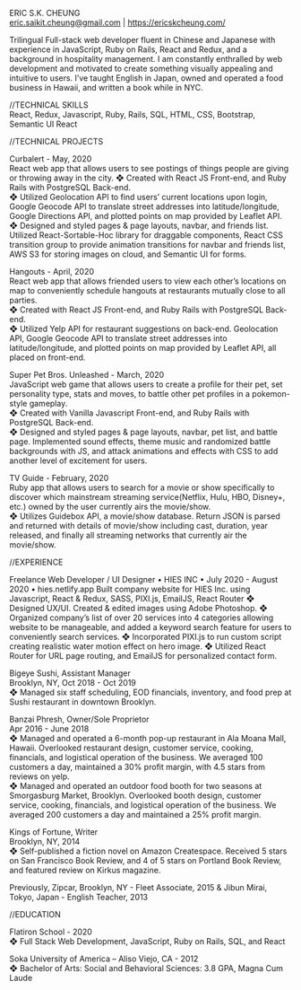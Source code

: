 ERIC S.K. CHEUNG  
eric.saikit.cheung@gmail.com | https://ericskcheung.com/

Trilingual Full-stack web developer fluent in Chinese and Japanese with experience in JavaScript, Ruby on Rails, React and Redux, and a background in hospitality management. I am constantly enthralled by web development and motivated to create something visually appealing and intuitive to users. I’ve taught English in Japan, owned and operated a food business in Hawaii, and written a book while in NYC.

//TECHNICAL SKILLS  
React, Redux, Javascript, Ruby, Rails, SQL, HTML, CSS, Bootstrap, Semantic UI React

//TECHNICAL PROJECTS

Curbalert - May, 2020  
React web app that allows users to see postings of things people are giving or throwing away in the city. 
❖  Created with React JS Front-end, and Ruby Rails with PostgreSQL Back-end.  
❖  Utilized Geolocation API to find users’ current locations upon login, Google Geocode API to translate street addresses into latitude/longitude, Google Directions API, and plotted points on map provided by Leaflet API.  
❖  Designed and styled pages & page layouts, navbar, and friends list. Utilized React-Sortable-Hoc library for draggable components, React CSS transition group to provide animation transitions for navbar and friends list, AWS S3 for storing images on cloud, and Semantic UI for forms.

Hangouts - April, 2020  
React web app that allows friended users to view each other’s locations on map to conveniently schedule hangouts at restaurants mutually close to all parties.  
❖  Created with React JS Front-end, and Ruby Rails with PostgreSQL Back-end.  
❖  Utilized Yelp API for restaurant suggestions on back-end. Geolocation API, Google Geocode API to translate street addresses into latitude/longitude, and plotted points on map provided by Leaflet API, all placed on front-end.

Super Pet Bros. Unleashed - March, 2020  
JavaScript web game that allows users to create a profile for their pet, set personality type, stats and moves, to battle other pet profiles in a pokemon-style gameplay.  
❖  Created with Vanilla Javascript Front-end, and Ruby Rails with PostgreSQL Back-end.  
❖  Designed and styled pages & page layouts, navbar, pet list, and battle page. Implemented sound effects, theme music and randomized battle backgrounds with JS, and attack animations and effects with CSS to add another level of excitement for users.

TV Guide - February, 2020  
Ruby app that allows users to search for a movie or show specifically to discover which mainstream streaming service(Netflix, Hulu, HBO, Disney+, etc.) owned by the user currently airs the movie/show.  
❖ Utilizes Guidebox API, a movie/show database. Return JSON is parsed and returned with details of movie/show including cast, duration, year released, and finally all streaming networks that currently air the movie/show.  

//EXPERIENCE

Freelance Web Developer / UI Designer • HIES INC • July 2020 - August 2020 • hies.netlify.app 
Built company website for HIES Inc. using Javascript, React & Redux, SASS, PIXI.js, EmailJS, React Router
❖  Designed UX/UI. Created & edited images using Adobe Photoshop.
❖  Organized company’s list of over 20 services into 4 categories allowing website to be manageable, and added a keyword search feature for users to conveniently search services.
❖  Incorporated PIXI.js to run custom script creating realistic water motion effect on hero image.
❖  Utilized React Router for URL page routing, and EmailJS for personalized contact form.

Bigeye Sushi, Assistant Manager  
Brooklyn, NY, Oct 2018 - Oct 2019  
❖  Managed six staff scheduling, EOD financials, inventory, and food prep at Sushi restaurant in downtown Brooklyn.

Banzai Phresh, Owner/Sole Proprietor  
Apr 2016 - June 2018  
❖  Managed and operated a 6-month pop-up restaurant in Ala Moana Mall, Hawaii. Overlooked restaurant design, customer service, cooking, financials, and logistical operation of the business. We averaged 100 customers a day, maintained a 30% profit margin, with 4.5 stars from reviews on yelp.  
❖  Managed and operated an outdoor food booth for two seasons at Smorgasburg Market, Brooklyn. Overlooked booth design, customer service, cooking, financials, and logistical operation of the business. 
We averaged 200 customers a day and maintained a 25% profit margin.

Kings of Fortune,  Writer  
Brooklyn, NY, 2014  
❖  Self-published a fiction novel on Amazon Createspace. Received 5 stars on San Francisco Book Review, and 4 of 5 stars on Portland Book Review, and featured review on Kirkus magazine.

Previously, Zipcar, Brooklyn, NY - Fleet Associate, 2015 & Jibun Mirai, Tokyo, Japan - English Teacher, 2013

//EDUCATION

Flatiron School - 2020  
❖  Full Stack Web Development, JavaScript, Ruby on Rails, SQL, and React

Soka University of America – Aliso Viejo, CA - 2012  
❖  Bachelor of Arts: Social and Behavioral Sciences: 3.8 GPA, Magna Cum Laude
